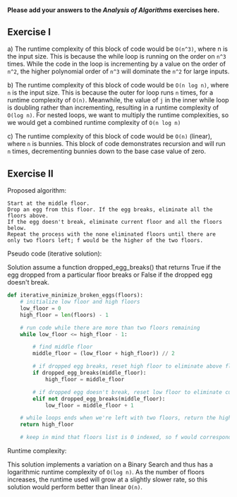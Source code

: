 #### Please add your answers to the ***Analysis of  Algorithms*** exercises here.

## Exercise I

a) The runtime complexity of this block of code would be `O(n^3)`, where n is the input size. This is because the while loop is running on the order on `n^3` times. While the code in the loop is incrementing by a value on the order of `n^2`, the higher polynomial order of `n^3` will dominate the `n^2` for large inputs.


b) The runtime complexity of this block of code would be `O(n log n)`, where `n` is the input size. This is because the outer for loop runs `n` times, for a runtime complexity of `O(n)`. Meanwhile, the value of `j` in the inner while loop is doubling rather than incrementing, resulting in a runtime complexity of `O(log n)`. For nested loops, we want to multiply the runtime complexities, so we would get a combined runtime complexity of `O(n log n)`


c) The runtime complexity of this block of code would be `O(n)` (linear), where `n` is bunnies. This block of code demonstrates recursion and will run `n` times, decrementing bunnies down to the base case value of zero.

## Exercise II

Proposed algorithm:

    Start at the middle floor.
    Drop an egg from this floor. If the egg breaks, eliminate all the floors above.
    If the egg doesn't break, eliminate current floor and all the floors below.
    Repeat the process with the none eliminated floors until there are only two floors left; f would be the higher of the two floors.

Pseudo code (iterative solution):

Solution assume a function dropped_egg_breaks() that returns True if the egg dropped from a particular floor breaks or False if the dropped egg doesn't break.

``` python
def iterative_minimize_broken_eggs(floors):
    # initialize low floor and high floors
    low_floor = 0
    high_floor = len(floors) - 1

    # run code while there are more than two floors remaining
    while low_floor <= high_floor - 1:

        # find middle floor
        middle_floor = (low_floor + high_floor)) // 2

        # if dropped egg breaks, reset high floor to eliminate above floors
        if dropped_egg_breaks(middle_floor):
            high_floor = middle_floor

        # if dropped egg doesn't break, reset low floor to eliminate current floor and all floors below
        elif not dropped_egg_breaks(middle_floor):
            low_floor = middle_floor + 1

    # while loops ends when we're left with two floors, return the higher floor as f
    return high_floor

    # keep in mind that floors list is 0 indexed, so f would correspond to the "f +1"th floor
  ```

Runtime complexity:

This solution implements a variation on a Binary Search and thus has a logarithmic runtime complexity of `O(log n)`. As the number of floors increases, the runtime used will grow at a slightly slower rate, so this solution would perform better than linear `O(n)`.
